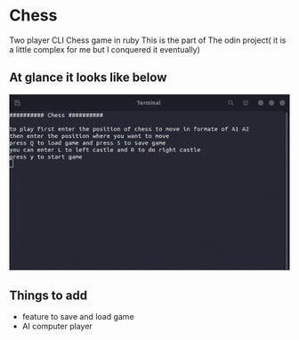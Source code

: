 # Chess
Two player CLI Chess game in ruby
This is the part of The odin project( it is a little complex for me but I conquered it eventually)

## At glance it looks like below

![screen-gif](./gif/demo.gif)

## Things to add
 * feature to save and load game
 * AI computer player
